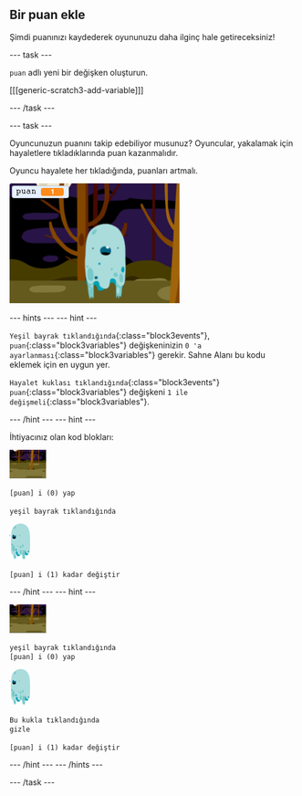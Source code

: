 ## Bir puan ekle

Şimdi puanınızı kaydederek oyununuzu daha ilginç hale getireceksiniz!

\--- task \---

`puan` adlı yeni bir değişken oluşturun.

[[[generic-scratch3-add-variable]]]

\--- /task \---

\--- task \---

Oyuncunuzun puanını takip edebiliyor musunuz? Oyuncular, yakalamak için hayaletlere tıkladıklarında puan kazanmalıdır.

Oyuncu hayalete her tıkladığında, puanları artmalı.

![Artan puan](images/ghost-score-test.png)

\--- hints \--- \--- hint \---

`Yeşil bayrak tıklandığında`{:class="block3events"}, `puan`{:class="block3variables"} değişkeninizin `0 'a ayarlanması`{:class="block3variables"} gerekir. Sahne Alanı bu kodu eklemek için en uygun yer.

`Hayalet kuklası tıklandığında`{:class="block3events"} `puan`{:class="block3variables"} değişkeni `1 ile değişmeli`{:class="block3variables"}.

\--- /hint \--- \--- hint \---

İhtiyacınız olan kod blokları:

![arkaplan simgesi](images/ghost-backdrop.png)

```blocks3
[puan] i (0) yap

yeşil bayrak tıklandığında
```

![hayalet-kuklası](images/ghost-sprite.png)

```blocks3
[puan] i (1) kadar değiştir
```

\--- /hint \--- \--- hint \---

![zemin simgesi](images/ghost-backdrop.png)

```blocks3
yeşil bayrak tıklandığında
[puan] i (0) yap
```

![hayalet-kuklası](images/ghost-sprite.png)

```blocks3
Bu kukla tıklandığında
gizle

[puan] i (1) kadar değiştir
```

\--- /hint \--- \--- /hints \---

\--- /task \---